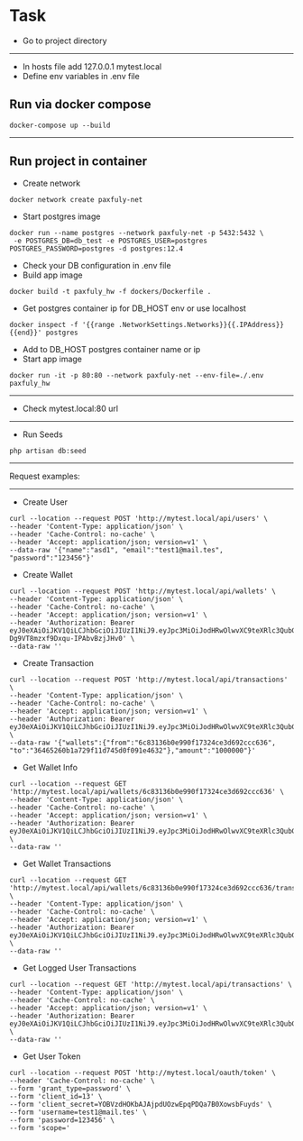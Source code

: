 Task
==============================================
- Go to project directory
________________________________________________________

- In hosts file add 127.0.0.1 mytest.local
- Define env variables in .env file

Run via docker compose
--------------------------------------------
```
docker-compose up --build
```
___________________________________________________________________________

Run project in container
-----------------------------------------------
- Create network
```
docker network create paxfuly-net
```

- Start postgres image
```
docker run --name postgres --network paxfuly-net -p 5432:5432 \
 -e POSTGRES_DB=db_test -e POSTGRES_USER=postgres POSTGRES_PASSWORD=postgres -d postgres:12.4
```

- Check your DB configuration in .env file
- Build app image
```
docker build -t paxfuly_hw -f dockers/Dockerfile .
```

- Get postgres container ip for DB_HOST env or use localhost
```
docker inspect -f '{{range .NetworkSettings.Networks}}{{.IPAddress}}{{end}}' postgres
```

- Add to DB_HOST postgres container name or ip
- Start app image
```
docker run -it -p 80:80 --network paxfuly-net --env-file=./.env paxfuly_hw
```
_______________________________________________________________

- Check mytest.local:80 url
________________________________

- Run Seeds

```
php artisan db:seed
```

_________________________________________________________________________________________

Request examples:
__________________________________________________________________________________________

- Create User
```
curl --location --request POST 'http://mytest.local/api/users' \
--header 'Content-Type: application/json' \
--header 'Cache-Control: no-cache' \
--header 'Accept: application/json; version=v1' \
--data-raw '{"name":"asd1", "email":"test1@mail.tes", "password":"123456"}'
```
- Create Wallet
```
curl --location --request POST 'http://mytest.local/api/wallets' \
--header 'Content-Type: application/json' \
--header 'Cache-Control: no-cache' \
--header 'Accept: application/json; version=v1' \
--header 'Authorization: Bearer eyJ0eXAiOiJKV1QiLCJhbGciOiJIUzI1NiJ9.eyJpc3MiOiJodHRwOlwvXC9teXRlc3QubG9jYWxcL2FwaVwvYXV0aFwvbG9naW4iLCJpYXQiOjE2MDAwNjk0MjcsImV4cCI6MTYwNTI1MzQyNywibmJmIjoxNjAwMDY5NDI3LCJqdGkiOiI3QWRQc2N1RmlFNFFOUlJqIiwic3ViIjo1LCJwcnYiOiIxZWFmOTI5NDc5M2QxMjVhYTBmZWU0ZWMzYWQ1OWQ5ZDVmYzE2MGMxIn0.RL0DcdNjsaBq67-Dg9VT8mzxf9Dxqu-IPAbvBzjJHv0' \
--data-raw ''
```
- Create Transaction
```
curl --location --request POST 'http://mytest.local/api/transactions' \
--header 'Content-Type: application/json' \
--header 'Cache-Control: no-cache' \
--header 'Accept: application/json; version=v1' \
--header 'Authorization: Bearer eyJ0eXAiOiJKV1QiLCJhbGciOiJIUzI1NiJ9.eyJpc3MiOiJodHRwOlwvXC9teXRlc3QubG9jYWxcL2FwaVwvYXV0aFwvbG9naW4iLCJpYXQiOjE1OTk5ODY1NTcsImV4cCI6MjExNTk4NjU1NywibmJmIjoxNTk5OTg2NTU3LCJqdGkiOiJPb0liOHk1MkZSOGtwTXBlIiwic3ViIjoxLCJwcnYiOiIxZWFmOTI5NDc5M2QxMjVhYTBmZWU0ZWMzYWQ1OWQ5ZDVmYzE2MGMxIn0.sTjuDyPbBOm9hJLalBx71D6sYvB2CXkc26Al1UKawAE' \
--data-raw '{"wallets":{"from":"6c83136b0e990f17324ce3d692ccc636", "to":"36465260b1a729f11d745d0f091e4632"},"amount":"1000000"}'
```
- Get Wallet Info
```
curl --location --request GET 'http://mytest.local/api/wallets/6c83136b0e990f17324ce3d692ccc636' \
--header 'Content-Type: application/json' \
--header 'Cache-Control: no-cache' \
--header 'Accept: application/json; version=v1' \
--header 'Authorization: Bearer eyJ0eXAiOiJKV1QiLCJhbGciOiJIUzI1NiJ9.eyJpc3MiOiJodHRwOlwvXC9teXRlc3QubG9jYWxcL2FwaVwvYXV0aFwvbG9naW4iLCJpYXQiOjE1OTk5ODY1NTcsImV4cCI6MjExNTk4NjU1NywibmJmIjoxNTk5OTg2NTU3LCJqdGkiOiJPb0liOHk1MkZSOGtwTXBlIiwic3ViIjoxLCJwcnYiOiIxZWFmOTI5NDc5M2QxMjVhYTBmZWU0ZWMzYWQ1OWQ5ZDVmYzE2MGMxIn0.sTjuDyPbBOm9hJLalBx71D6sYvB2CXkc26Al1UKawAE' \
--data-raw ''
```
- Get Wallet Transactions
```
curl --location --request GET 'http://mytest.local/api/wallets/6c83136b0e990f17324ce3d692ccc636/transactions' \
--header 'Content-Type: application/json' \
--header 'Cache-Control: no-cache' \
--header 'Accept: application/json; version=v1' \
--header 'Authorization: Bearer eyJ0eXAiOiJKV1QiLCJhbGciOiJIUzI1NiJ9.eyJpc3MiOiJodHRwOlwvXC9teXRlc3QubG9jYWxcL2FwaVwvYXV0aFwvbG9naW4iLCJpYXQiOjE2MDAwNjI0MTYsImV4cCI6MTYwNTI0NjQxNiwibmJmIjoxNjAwMDYyNDE2LCJqdGkiOiJBUUhFMGpjVGg5ME5oWHBBIiwic3ViIjoxLCJwcnYiOiIxZWFmOTI5NDc5M2QxMjVhYTBmZWU0ZWMzYWQ1OWQ5ZDVmYzE2MGMxIn0.1QWOY5vqdE1YotdMU9glQ5WQfSOP2ckEkvqUwSCtgL0' \
--data-raw ''
```
- Get Logged User Transactions
```
curl --location --request GET 'http://mytest.local/api/transactions' \
--header 'Content-Type: application/json' \
--header 'Cache-Control: no-cache' \
--header 'Accept: application/json; version=v1' \
--header 'Authorization: Bearer eyJ0eXAiOiJKV1QiLCJhbGciOiJIUzI1NiJ9.eyJpc3MiOiJodHRwOlwvXC9teXRlc3QubG9jYWxcL2FwaVwvYXV0aFwvbG9naW4iLCJpYXQiOjE2MDAwNjI0MTYsImV4cCI6MTYwNTI0NjQxNiwibmJmIjoxNjAwMDYyNDE2LCJqdGkiOiJBUUhFMGpjVGg5ME5oWHBBIiwic3ViIjoxLCJwcnYiOiIxZWFmOTI5NDc5M2QxMjVhYTBmZWU0ZWMzYWQ1OWQ5ZDVmYzE2MGMxIn0.1QWOY5vqdE1YotdMU9glQ5WQfSOP2ckEkvqUwSCtgL0' \
--data-raw ''
```
- Get User Token
```
curl --location --request POST 'http://mytest.local/oauth/token' \
--header 'Cache-Control: no-cache' \
--form 'grant_type=password' \
--form 'client_id=13' \
--form 'client_secret=YOBVzdHOKbAJAjpdUOzwEpqPDQa7B0XowsbFuyds' \
--form 'username=test1@mail.tes' \
--form 'password=123456' \
--form 'scope='
```
